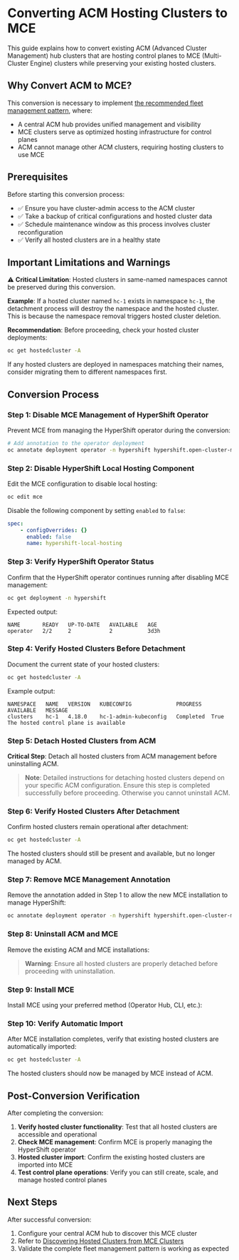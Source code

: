# Converting ACM Hosting Clusters to MCE

This guide explains how to convert existing ACM (Advanced Cluster Management) hub clusters that are hosting control planes to MCE (Multi-Cluster Engine) clusters while preserving your existing hosted clusters.

## Why Convert ACM to MCE?

This conversion is necessary to implement [the recommended fleet management pattern](https://github.com/stolostron/hypershift-addon-operator/blob/main/docs/recommended_pattern.md), where:
- A central ACM hub provides unified management and visibility
- MCE clusters serve as optimized hosting infrastructure for control planes
- ACM cannot manage other ACM clusters, requiring hosting clusters to use MCE

## Prerequisites

Before starting this conversion process:

- ✅ Ensure you have cluster-admin access to the ACM cluster
- ✅ Take a backup of critical configurations and hosted cluster data
- ✅ Schedule maintenance window as this process involves cluster reconfiguration
- ✅ Verify all hosted clusters are in a healthy state

## Important Limitations and Warnings

⚠️ **Critical Limitation**: Hosted clusters in same-named namespaces cannot be preserved during this conversion.

**Example**: If a hosted cluster named `hc-1` exists in namespace `hc-1`, the detachment process will destroy the namespace and the hosted cluster. This is because the namespace removal triggers hosted cluster deletion.

**Recommendation**: Before proceeding, check your hosted cluster deployments:
```bash
oc get hostedcluster -A
```
If any hosted clusters are deployed in namespaces matching their names, consider migrating them to different namespaces first.

## Conversion Process

### Step 1: Disable MCE Management of HyperShift Operator

Prevent MCE from managing the HyperShift operator during the conversion:

```bash
# Add annotation to the operator deployment
oc annotate deployment operator -n hypershift hypershift.open-cluster-management.io/not-by-mce="true"
```

### Step 2: Disable HyperShift Local Hosting Component

Edit the MCE configuration to disable local hosting:

```bash
oc edit mce
```
Disable the following component by setting `enabled` to `false`:
```yaml
spec:
    - configOverrides: {}
      enabled: false
      name: hypershift-local-hosting
```

### Step 3: Verify HyperShift Operator Status

Confirm that the HyperShift operator continues running after disabling MCE management:

```bash
oc get deployment -n hypershift
```

Expected output:
```
NAME       READY   UP-TO-DATE   AVAILABLE   AGE
operator   2/2     2            2           3d3h
```

### Step 4: Verify Hosted Clusters Before Detachment

Document the current state of your hosted clusters:

```bash
oc get hostedcluster -A
```

Example output:
```
NAMESPACE   NAME   VERSION   KUBECONFIG              PROGRESS   AVAILABLE   MESSAGE
clusters    hc-1   4.18.0    hc-1-admin-kubeconfig   Completed  True        The hosted control plane is available
```

### Step 5: Detach Hosted Clusters from ACM

**Critical Step**: Detach all hosted clusters from ACM management before uninstalling ACM.

> **Note**: Detailed instructions for detaching hosted clusters depend on your specific ACM configuration. Ensure this step is completed successfully before proceeding. Otherwise you cannot uninstall ACM.

### Step 6: Verify Hosted Clusters After Detachment

Confirm hosted clusters remain operational after detachment:

```bash
oc get hostedcluster -A
```

The hosted clusters should still be present and available, but no longer managed by ACM.

### Step 7: Remove MCE Management Annotation

Remove the annotation added in Step 1 to allow the new MCE installation to manage HyperShift:

```bash
oc annotate deployment operator -n hypershift hypershift.open-cluster-management.io/not-by-mce-
```

### Step 8: Uninstall ACM and MCE

Remove the existing ACM and MCE installations:

> **Warning**: Ensure all hosted clusters are properly detached before proceeding with uninstallation.


### Step 9: Install MCE

Install MCE using your preferred method (Operator Hub, CLI, etc.):


### Step 10: Verify Automatic Import

After MCE installation completes, verify that existing hosted clusters are automatically imported:

```bash
oc get hostedcluster -A
```

The hosted clusters should now be managed by MCE instead of ACM.

## Post-Conversion Verification

After completing the conversion:

1. **Verify hosted cluster functionality**: Test that all hosted clusters are accessible and operational
2. **Check MCE management**: Confirm MCE is properly managing the HyperShift operator
3. **Hosted cluster import**: Confirm the existing hosted clusters are imported into MCE
4. **Test control plane operations**: Verify you can still create, scale, and manage hosted control planes


## Next Steps

After successful conversion:
1. Configure your central ACM hub to discover this MCE cluster
2. Refer to [Discovering Hosted Clusters from MCE Clusters](https://github.com/stolostron/hypershift-addon-operator/blob/main/docs/discovering_hostedclusters.md)
3. Validate the complete fleet management pattern is working as expected